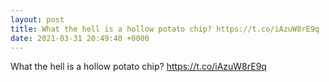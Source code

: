 ```yaml
---
layout: post
title: What the hell is a hollow potato chip? https://t.co/iAzuW8rE9q
date: 2021-03-31 20:49:40 +0000
---
```


What the hell is a hollow potato chip? https://t.co/iAzuW8rE9q

